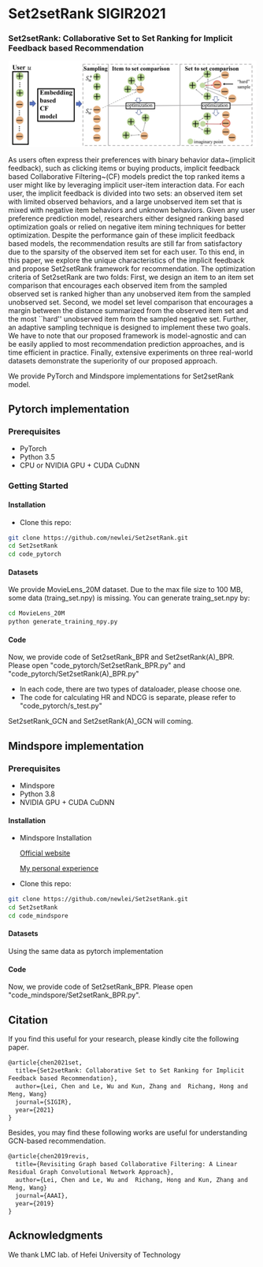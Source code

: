 # Set2setRank SIGIR2021

### **Set2setRank: Collaborative Set to Set Ranking for Implicit Feedback based Recommendation**

![Overall_framework](Figures/model.jpg)

As users often express their preferences with binary behavior data~(implicit feedback), such as clicking items or buying products, implicit feedback based Collaborative Filtering~(CF) models predict the top ranked items a user might like by leveraging implicit user-item interaction data. For each user, the implicit feedback is divided into two sets: an observed item set with limited observed behaviors, and a large unobserved item set that is mixed with negative item behaviors and unknown behaviors. Given any user preference prediction model, researchers either designed ranking based optimization goals or relied on negative item mining techniques for better optimization. Despite the performance gain of these implicit feedback based models, the recommendation results are still far from satisfactory due to the sparsity of the observed item set for each user. To this end, in this paper, we explore the unique characteristics of the implicit feedback and propose Set2setRank framework for recommendation. The optimization criteria of Set2setRank are two folds: First, we design an item to an item set comparison that encourages each observed item from the sampled observed set is ranked higher than any unobserved item from the sampled unobserved set. Second, we model set level comparison that encourages a margin between the distance summarized from the observed item set and the most ``hard'' unobserved item from the sampled negative set. Further, an adaptive sampling technique is designed to implement these two goals. We have to note that our proposed framework is model-agnostic and can be easily applied to most recommendation prediction approaches, and is time efficient in practice. Finally, extensive experiments on three real-world datasets demonstrate the superiority of our proposed approach. 

We provide PyTorch and Mindspore implementations for Set2setRank model.

## Pytorch implementation

### Prerequisites

- PyTorch
- Python 3.5
- CPU or NVIDIA GPU + CUDA CuDNN

### Getting Started

#### Installation

- Clone this repo:

```bash
git clone https://github.com/newlei/Set2setRank.git
cd Set2setRank
cd code_pytorch
```

#### Datasets

We provide MovieLens_20M dataset. Due to the max file size to 100 MB, some data (traing_set.npy) is missing. You can generate traing_set.npy by:
```bash
cd MovieLens_20M
python generate_training_npy.py
```

#### Code
Now, we provide code of Set2setRank_BPR and Set2setRank(A)_BPR.
Please open "code_pytorch/Set2setRank_BPR.py" and "code_pytorch/Set2setRank(A)_BPR.py"
- In each code, there are two types of dataloader, please choose one.
- The code for calculating HR and NDCG is separate, please refer to "code_pytorch/s_test.py"

Set2setRank_GCN and Set2setRank(A)_GCN will coming.


## Mindspore implementation

### Prerequisites

- Mindspore
- Python 3.8
- NVIDIA GPU + CUDA CuDNN

#### Installation

- Mindspore Installation

    [Official website](https://www.mindspore.cn/install/)

    [My personal experience](https://mp.weixin.qq.com/s/y8QBHicNBy6F0JoCpJQI2Q)

- Clone this repo:

```bash
git clone https://github.com/newlei/Set2setRank.git
cd Set2setRank
cd code_mindspore
```
#### Datasets
Using the same data as pytorch implementation

#### Code
Now, we provide code of Set2setRank_BPR.
Please open "code_mindspore/Set2setRank_BPR.py".


## Citation
If you find this useful for your research, please kindly cite the following paper.
```
@article{chen2021set,
  title={Set2setRank: Collaborative Set to Set Ranking for Implicit Feedback based Recommendation},
  author={Lei, Chen and Le, Wu and Kun, Zhang and  Richang, Hong and Meng, Wang}
  journal={SIGIR},
  year={2021}
}
```

Besides, you may find these following works are useful for understanding GCN-based recommendation.
```
@article{chen2019revis,
  title={Revisiting Graph based Collaborative Filtering: A Linear Residual Graph Convolutional Network Approach},
  author={Lei, Chen and Le, Wu and  Richang, Hong and Kun, Zhang and Meng, Wang}
  journal={AAAI},
  year={2019}
}
```

## Acknowledgments
We thank LMC lab. of Hefei University of Technology
